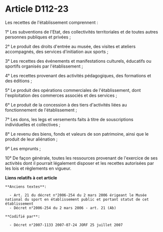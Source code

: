 # Article D112-23

Les recettes de l'établissement comprennent :

1° Les subventions de l'Etat, des collectivités territoriales et de toutes autres personnes publiques et privées ;

2° Le produit des droits d'entrée au musée, des visites et ateliers accompagnés, des services d'initiation aux sports ;

3° Les recettes des événements et manifestations culturels, éducatifs ou sportifs organisés par l'établissement ;

4° Les recettes provenant des activités pédagogiques, des formations et des éditions ;

5° Le produit des opérations commerciales de l'établissement, dont l'exploitation des commerces associés et des services ;

6° Le produit de la concession à des tiers d'activités liées au fonctionnement de l'établissement ;

7° Les dons, les legs et versements faits à titre de souscriptions individuelles et collectives ;

8° Le revenu des biens, fonds et valeurs de son patrimoine, ainsi que le produit de leur aliénation ;

9° Les emprunts ;

10° De façon générale, toutes les ressources provenant de l'exercice de ses activités dont il pourrait légalement disposer et
les recettes autorisées par les lois et règlements en vigueur.

**Liens relatifs à cet article**

	**Anciens textes**:

	  - Art. 21 du décret n°2006-254 du 2 mars 2006 érigeant le Musée national du sport en établissement public et portant statut de cet établissement
	  - Décret n°2006-254 du 2 mars 2006 - art. 21 (Ab)

	**Codifié par**:

	  - Décret n°2007-1133 2007-07-24 JORF 25 juillet 2007
